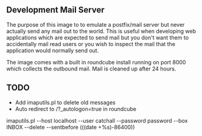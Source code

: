 ## Development Mail Server

The purpose of this image to to emulate a postfix/mail server but never actually send any mail out to the world. This is useful when developing web applications which are expected to send mail but you don't want them to accidentally mail read users or you wish to inspect the mail that the application would normally send out.

The image comes with a built in roundcube install running on port 8000 which collects the outbound mail. Mail is cleaned up after 24 hours.

## TODO

* Add imaputils.pl to delete old messages
* Auto redirect to /?_autologon=true in roundcube

imaputils.pl --host localhost --user catchall --password password --box INBOX --delete --sentbefore $(($(date +%s)-86400))